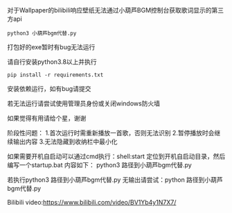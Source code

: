 对于Wallpaper的bilibili响应壁纸无法通过小葫芦BGM控制台获取歌词显示的第三方api

```
python3 小葫芦bgm代替.py
```

打包好的exe暂时有bug无法运行

请自行安装python3.8以上并执行
```
pip install -r requirements.txt

```
安装依赖运行，如有bug请提交

若无法运行请尝试使用管理员身份或关闭windows防火墙

如果觉得有用请给个星，谢谢

阶段性问题：
1.首次运行时需重新播放一首歌，否则无法识别
2.暂停播放时会继续输出内容
3.无法隐藏到收纳栏中最小化

如果需要开机自启动可以通过cmd执行：shell:start
定位到开机自启动目录，然后编写一个startup.bat
内容如下：
python3 路径到小葫芦bgm代替.py

若执行python3 路径到小葫芦bgm代替.py  无输出请尝试：python 路径到小葫芦bgm代替.py

Bilibili video:https://www.bilibili.com/video/BV1Yb4y1N7X7/
